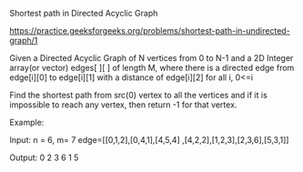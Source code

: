 Shortest path in Directed Acyclic Graph

https://practice.geeksforgeeks.org/problems/shortest-path-in-undirected-graph/1

Given a Directed Acyclic Graph of N vertices from 0 to N-1 and a 2D Integer array(or vector) edges[ ][ ] of length M, where there is a directed edge from edge[i][0] to edge[i][1] with a distance of edge[i][2] for all i, 0<=i

Find the shortest path from src(0) vertex to all the vertices and if it is impossible to reach any vertex, then return -1 for that vertex.

 

Example:

Input:
n = 6, m= 7
edge=[[0,1,2],[0,4,1],[4,5,4]
,[4,2,2],[1,2,3],[2,3,6],[5,3,1]]

Output:
0 2 3 6 1 5
